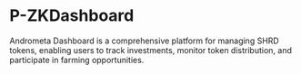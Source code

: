 # P-ZKDashboard
Andrometa Dashboard is a comprehensive platform for managing SHRD tokens, enabling users to track investments, monitor token distribution, and participate in farming opportunities.
